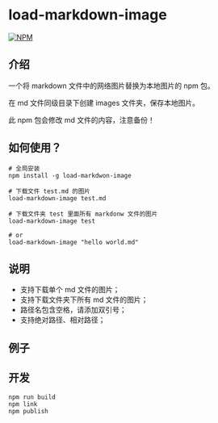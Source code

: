 # load-markdown-image

[![NPM](https://nodei.co/npm/load-markdown-image.png?compact=true)](https://npmjs.org/package/load-markdown-image)

## 介绍

一个将 markdown 文件中的网络图片替换为本地图片的 npm 包。

在 md 文件同级目录下创建 images 文件夹，保存本地图片。

此 npm 包会修改 md 文件的内容，注意备份！

## 如何使用？

```shell
# 全局安装
npm install -g load-markdwon-image
```

```shell
# 下载文件 test.md 的图片
load-markdown-image test.md

# 下载文件夹 test 里面所有 markdonw 文件的图片
load-markdown-image test

# or
load-markdown-image "hello world.md"

```

## 说明
- 支持下载单个 md 文件的图片；
- 支持下载文件夹下所有 md 文件的图片；
- 路径名包含空格，请添加双引号；
- 支持绝对路径、相对路径；

## 例子

## 开发

```
npm run build
npm link
npm publish
```
